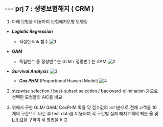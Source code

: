 ## --- prj 7 : 생명보험해지 ( CRM ) 
1) 아래 모형을 이용하여 보험해지모형 모델링
- ***Logistic Regression***
  - 적절한 link 함수 
![1](https://user-images.githubusercontent.com/41772329/53742651-79e09780-3edc-11e9-9896-14133f71e812.JPG)

- ***GAM***
  - 독립변수 중 정성변수는 GLM / 정량변수는 GAM
![2](https://user-images.githubusercontent.com/41772329/53743340-ec9e4280-3edd-11e9-9b5e-93c914864711.JPG)

- ***Survival Analysis***
![3](https://user-images.githubusercontent.com/41772329/53743326-e14b1700-3edd-11e9-973d-1dfd1ba060cb.JPG)
  - ***Cox PHM*** (Proportional Haward Model)
  ![4](https://user-images.githubusercontent.com/41772329/53743398-122b4c00-3ede-11e9-992f-1e6535967255.JPG)
  

2) stepwise selection / best-subset selection / backward-elimination 등으로 선택된 모형들의 AIC를 비교

3) 위에서 구한 GLM/ GAM/ CoxPHM 확률 및 점수값의 크기순으로 전체 고객을 10개의 구간으로 나눈 후 test data를 이용하여 각 구간별 실제 해지고객의 백분
율 및 [Lift 값](https://github.com/sohyuniii/Theoretical-Statistics/blob/master/prj7/3-1%20Results.pdf)을 구하여 세 방법을 비교
